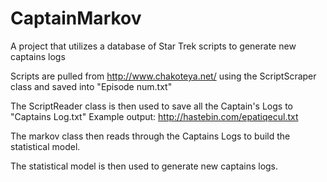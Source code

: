 # CaptainMarkov
A project that utilizes a database of Star Trek scripts to generate new captains logs

Scripts are pulled from http://www.chakoteya.net/ using the ScriptScraper class and saved into "Episode num.txt"

The ScriptReader class is then used to save all the Captain's Logs to "Captains Log.txt" 
Example output: http://hastebin.com/epatiqecul.txt

The markov class then reads through the Captains Logs to build the statistical model.

The statistical model is then used to generate new captains logs.
